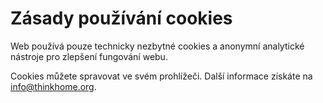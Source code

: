 # Zásady používání cookies

Web používá pouze technicky nezbytné cookies a anonymní analytické nástroje pro zlepšení fungování webu.

Cookies můžete spravovat ve svém prohlížeči. Další informace získáte na info@thinkhome.org.
